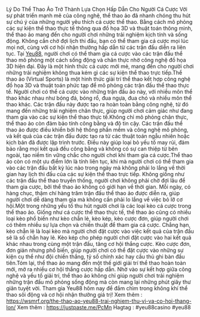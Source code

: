 Lý Do Thể Thao Ảo Trở Thành Lựa Chọn Hấp Dẫn Cho Người Cá Cược
 Với sự phát triển mạnh mẽ của công nghệ, thể thao ảo đã nhanh chóng thu hút sự chú ý của những người yêu thích cá cược thể thao. Bằng cách mô phỏng các sự kiện thể thao thực tế thông qua đồ họa 3D và thuật toán thông minh, thể thao ảo mang đến cho người chơi những trải nghiệm kịch tính và sống động. Không cần chờ đợi lịch thi đấu, bạn có thể tham gia cá cược mọi lúc mọi nơi, cùng với cơ hội nhận thưởng hấp dẫn từ các trận đấu diễn ra liên tục.
Tại [Yeu88](https://wsmrf.org/), người chơi có thể tham gia cá cược vào các trận đấu thể thao mô phỏng một cách sống động và chân thực nhờ công nghệ đồ họa 3D hiện đại. Đây là một hình thức cá cược mới mẻ, mang đến cho người chơi những trải nghiệm không thua kém gì các sự kiện thể thao trực tiếp.Thể thao ảo (Virtual Sports) là một hình thức giải trí thể thao kết hợp công nghệ đồ họa 3D và thuật toán phức tạp để mô phỏng các trận đấu thể thao thực tế. Người chơi có thể cá cược vào những trận đấu ảo này, với nhiều môn thể thao khác nhau như bóng đá, bóng rổ, đua ngựa, đua chó và nhiều môn thể thao khác. Các trận đấu này được tạo ra hoàn toàn bằng công nghệ, từ đó mang đến những trải nghiệm chân thực, giúp người chơi cảm giác như đang tham gia vào các sự kiện thể thao thực tế.Không chỉ mô phỏng chân thực, thể thao ảo còn đảm bảo tính công bằng và độ tin cậy. Các trận đấu thể thao ảo được điều khiển bởi hệ thống phần mềm và công nghệ mô phỏng, và kết quả của các trận đấu được tạo ra từ các thuật toán ngẫu nhiên hoặc kịch bản đã được lập trình trước. Điều này giúp loại bỏ yếu tố may rủi, đảm bảo rằng mọi kết quả đều công bằng và không có sự can thiệp từ bên ngoài, tạo niềm tin vững chắc cho người chơi khi tham gia cá cược.Thể thao ảo còn có một ưu điểm lớn là tính liên tục, khi mà người chơi có thể tham gia vào các trận đấu bất kỳ lúc nào trong ngày mà không phải lo lắng về thời gian hay lịch thi đấu của các sự kiện thể thao trực tiếp. Không giống như các trận đấu thể thao truyền thống, người chơi không phải chờ đợi lâu để tham gia cược, bởi thể thao ảo không có giới hạn về thời gian. Mỗi ngày, có hàng chục, thậm chí hàng trăm trận đấu thể thao ảo được diễn ra, giúp người chơi dễ dàng tham gia mà không cần phải lo lắng về việc bỏ lỡ cơ hội.Một trong những yếu tố thu hút người chơi là các loại kèo cá cược trong thể thao ảo. Giống như cá cược thể thao thực tế, thể thao ảo cũng có nhiều loại kèo phổ biến như kèo chẵn lẻ, kèo kép, kèo cược đơn, giúp người chơi có thêm nhiều sự lựa chọn và chiến thuật để tham gia cá cược. Chẳng hạn, kèo chẵn lẻ là loại kèo mà người chơi đặt cược vào việc kết quả của trận đấu sẽ là số chẵn hay lẻ. Kèo kép cho phép người chơi đặt cược vào hai kết quả khác nhau trong cùng một trận đấu, tăng cơ hội thắng cược. Kèo cược đơn, đơn giản nhưng phổ biến, giúp người chơi có thể đặt cược vào những sự kiện cụ thể như đội chiến thắng, tỷ số chính xác hay cầu thủ ghi bàn đầu tiên.Tóm lại, thể thao ảo mang đến một thế giới giải trí thể thao hoàn toàn mới, mở ra nhiều cơ hội thắng cược hấp dẫn. Nhờ vào sự kết hợp giữa công nghệ và yếu tố giải trí, thể thao ảo không chỉ giúp người chơi trải nghiệm những trận đấu mô phỏng sống động mà còn mang lại những phút giây thư giãn tuyệt vời. Tham gia Yeu88 hôm nay để đắm chìm trong không khí thể thao sôi động và cơ hội nhận thưởng giá trị!
Xem thêm : https://wsmrf.org/the-thao-ao-yeu88-trai-nghiem-thu-vi-va-co-hoi-thang-lon/
Xem thêm :  https://justpaste.me/PcMn
Hagtag : #yeu88casino  #yeu88

